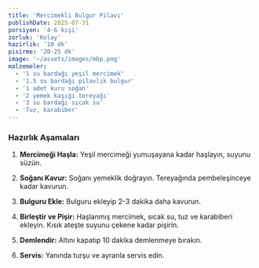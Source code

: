 ```yaml
---
title: 'Mercimekli Bulgur Pilavı'
publishDate: 2025-07-31
porsiyon: '4-6 kişi'
zorluk: 'Kolay'
hazirlik: '10 dk'
pisirme: '20-25 dk'
image: '~/assets/images/mbp.png'
malzemeler:
  - '1 su bardağı yeşil mercimek'
  - '1.5 su bardağı pilavlık bulgur'
  - '1 adet kuru soğan'
  - '2 yemek kaşığı tereyağı'
  - '3 su bardağı sıcak su'
  - 'Tuz, karabiber'
---
```


### Hazırlık Aşamaları

1.  **Mercimeği Haşla:** Yeşil mercimeği yumuşayana kadar haşlayın, suyunu süzün.

2.  **Soğanı Kavur:** Soğanı yemeklik doğrayın. Tereyağında pembeleşinceye kadar kavurun.

3.  **Bulguru Ekle:** Bulguru ekleyip 2-3 dakika daha kavurun.

4.  **Birleştir ve Pişir:** Haşlanmış mercimek, sıcak su, tuz ve karabiberi ekleyin. Kısık ateşte suyunu çekene kadar pişirin.

5.  **Demlendir:** Altını kapatıp 10 dakika demlenmeye bırakın.

6.  **Servis:** Yanında turşu ve ayranla servis edin.
